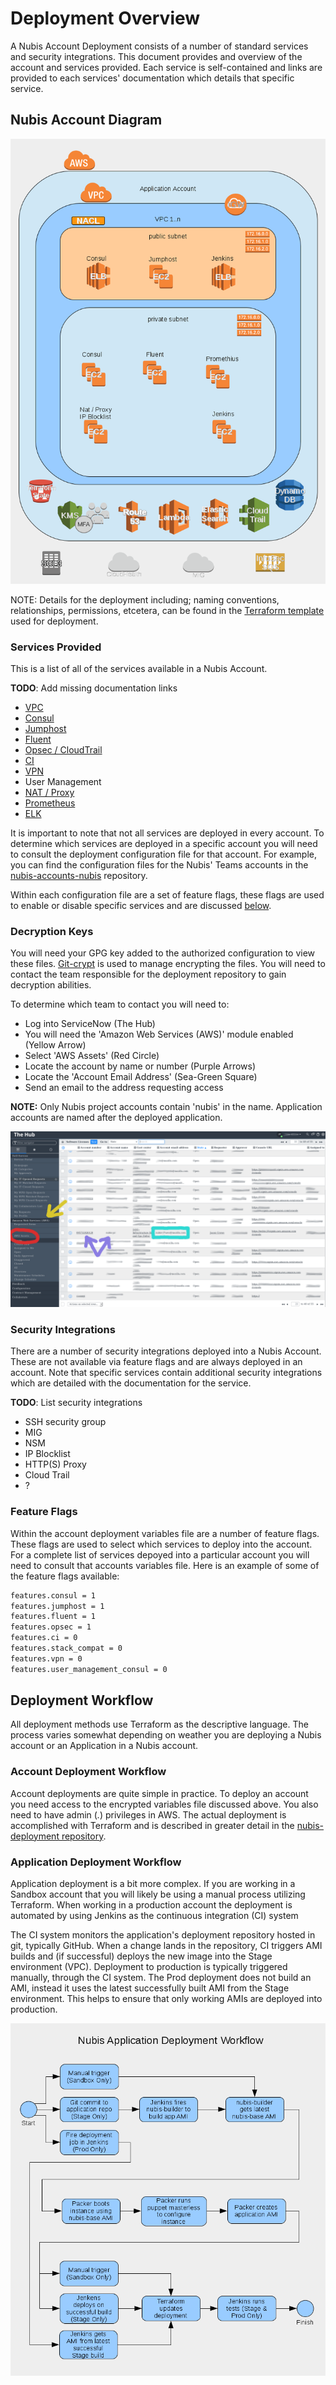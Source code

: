 # Deployment Overview

A Nubis Account Deployment consists of a number of standard services and
security integrations. This document provides and overview of the account and
services provided. Each service is self-contained and links are provided to each
services' documentation which details that specific service.

## Nubis Account Diagram

![Nubis Account Diagram](media/Nubis_Account_Diagram.png "Nubis Account Diagram")

NOTE: Details for the deployment including; naming conventions, relationships,
permissions, etcetera, can be found in the [Terraform template](https://github.com/nubisproject/nubis-deploy/blob/master/main.tf)
used for deployment.

### Services Provided

This is a list of all of the services available in a Nubis Account.

**TODO**: Add missing documentation links

* [VPC](https://github.com/nubisproject/nubis-deploy/blob/master/README.md#vpc-deployment)
* [Consul](https://github.com/nubisproject/nubis-consul/blob/master/README.md#consul-deployment)
* [Jumphost](https://github.com/nubisproject/nubis-jumphost/blob/master/README.md#jumphost-deployment)
* [Fluent](https://github.com/nubisproject/nubis-fluent-collector/blob/master/README.md#fluent-deployment)
* [Opsec / CloudTrail](https://github.com/nubisproject/nubis-deploy/blob/master/README.md#opsec-deployment)
* [CI](https://github.com/nubisproject/nubis-ci/blob/master/README.md#ci-deployment)
* [VPN](https://github.com/nubisproject/nubis-deploy/blob/master/README.md#vpc-deployment)
* User Management
* [NAT / Proxy](https://github.com/nubisproject/nubis-nat/blob/master/README.md#nat-deployment)
* [Prometheus](https://github.com/nubisproject/nubis-prometheus/blob/master/README.md#prometheus-deployment)
* [ELK](https://github.com/nubisproject/nubis-fluent-collector/blob/master/README.md#deployment-notes)

It is important to note that not all services are deployed in every account. To
determine which services are deployed in a specific account you will need to
consult the deployment configuration file for that account. For example, you can
find the configuration files for the Nubis' Teams accounts in the
[nubis-accounts-nubis](https://github.com/nubisproject/nubis-accounts-nubis) repository.

Within each configuration file are a set of feature flags, these flags are used
to enable or disable specific services and are discussed [below](#feature-flags).

### Decryption Keys

You will need your GPG key added to the authorized configuration to view these
files.  [Git-crypt](https://github.com/AGWA/git-crypt) is used to manage encrypting
the files. You will need to contact the team responsible for the deployment
repository to gain decryption abilities.

To determine which team to contact you will need to:

* Log into ServiceNow (The Hub)
* You will need the 'Amazon Web Services (AWS)' module enabled (Yellow Arrow)
* Select 'AWS Assets' (Red Circle)
* Locate the account by name or number (Purple Arrows)
* Locate the 'Account Email Address' (Sea-Green Square)
* Send an email to the address requesting access

**NOTE:** Only Nubis project accounts contain 'nubis' in the name. Application
accounts are named after the deployed application.

![Service Now Screenshot](media/Service_Now_Screenshot.png "Service Now Screenshot")

### Security Integrations

There are a number of security integrations deployed into a Nubis Account. These
are not available via feature flags and are always deployed in an account. Note
that specific services contain additional security integrations which are
detailed with the documentation for the service.

**TODO**: List security integrations

* SSH security group
* MIG
* NSM
* IP Blocklist
* HTTP(S) Proxy
* Cloud Trail
* ?

### Feature Flags

Within the account deployment variables file are a number of feature flags.
These flags are used to select which services to deploy into the account. For a
complete list of services depoyed into a particular account you will need to
consult that accounts variables file. Here is an example of some of the feature
flags available:

```bash
features.consul = 1
features.jumphost = 1
features.fluent = 1
features.opsec = 1
features.ci = 0
features.stack_compat = 0
features.vpn = 0
features.user_management_consul = 0
```

## Deployment Workflow

All deployment methods use Terraform as the descriptive language. The process
varies somewhat depending on weather you are deploying a Nubis account or an
Application in a Nubis account.

### Account Deployment Workflow

Account deployments are quite simple in practice. To deploy an account you need
access to the encrypted variables file discussed above. You also need to have
admin (*.*) privileges in AWS. The actual deployment is accomplished with
Terraform and is described in greater detail in the
[nubis-deployment repository](https://github.com/nubisproject/nubis-deploy/blob/master/README.md).

### Application Deployment Workflow

Application deployment is a bit more complex. If you are working in a Sandbox
account that you will likely be using a manual process utilizing Terraform. When
working in a production account the deployment is automated by using Jenkins as
the continuous integration (CI) system

The CI system monitors the application's deployment repository hosted in git,
typically GitHub. When a change lands in the repository, CI triggers AMI builds
and (if successful) deploys the new image into the Stage environment (VPC).
Deployment to production is typically triggered manually, through the CI system.
The Prod deployment does not build an AMI, instead it uses the latest
successfully built AMI from the Stage environment. This helps to ensure that
only working AMIs are deployed into production.

![Application Deployment Workflow](media/Application_Deployment_Workflow.png "Flow")
